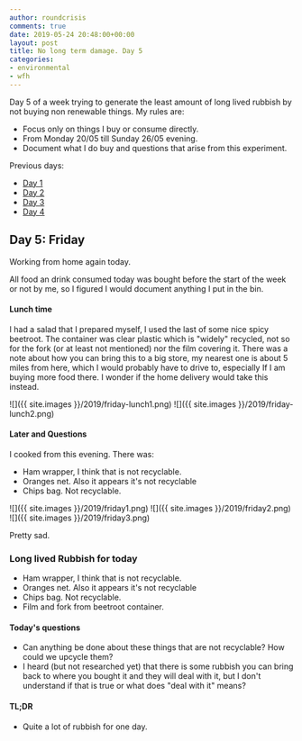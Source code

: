 ```yaml
---
author: roundcrisis
comments: true
date: 2019-05-24 20:48:00+00:00
layout: post
title: No long term damage. Day 5
categories:
- environmental
- wfh
---
```


Day 5 of a week trying to generate the least amount of long lived rubbish by not buying non renewable things. My rules are:

* Focus only on things I buy or consume directly.
* From Monday 20/05 till Sunday 26/05 evening.
* Document what I do buy and questions that arise from this experiment.

Previous days:

* [Day 1](http://www.roundcrisis.com/2019/05/20/no-longter-damage-1/)
* [Day 2](http://www.roundcrisis.com/2019/05/21/no-longter-damage-2/)
* [Day 3](http://www.roundcrisis.com/2019/05/22/no-longer-damage-3/)
* [Day 4](http://www.roundcrisis.com/2019/05/23/no-longer-damage-4/)

## Day 5: Friday

Working from home again today.

All food an drink consumed today was bought before the start of the week or not by me, so I figured I would document anything I put in the bin.

#### Lunch time

I had a salad that I prepared myself, I used the last of some nice spicy beetroot. The container was clear plastic which is "widely" recycled, not so for the fork (or at least not mentioned) nor the film covering it. There was a note about how you can bring this to a big store, my nearest one is about 5 miles from here, which I would probably have to drive to, especially If I am buying more food there.  I wonder if the home delivery would take this instead.

![]({{ site.images }}/2019/friday-lunch1.png)
![]({{ site.images }}/2019/friday-lunch2.png)

#### Later and Questions

I cooked from this evening. There was:

* Ham wrapper, I think that is not recyclable.
* Oranges net. Also it appears it's not recyclable
* Chips bag. Not recyclable.

![]({{ site.images }}/2019/friday1.png)
![]({{ site.images }}/2019/friday2.png)
![]({{ site.images }}/2019/friday3.png)

Pretty sad.

### Long lived Rubbish for today

* Ham wrapper, I think that is not recyclable.
* Oranges net. Also it appears it's not recyclable
* Chips bag. Not recyclable.
* Film and fork from beetroot container.

#### Today's questions

* Can anything be done about these things that are not recyclable? How could we upcycle them?
* I heard (but not researched yet) that there is some rubbish you can bring back to where you bought it and they will deal with it, but I don't understand if that is true or what does "deal with it" means? 

#### TL;DR

* Quite a lot of rubbish for one day.

